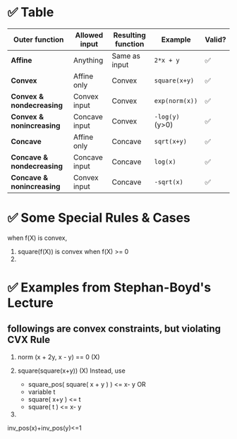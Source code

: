 
# ✅ Table

| **Outer function**          | **Allowed input** | **Resulting function** | **Example**     | **Valid?** |
| --------------------------- | ----------------- | ---------------------- | --------------- | ---------- |
| **Affine**                  | Anything          | Same as input          | `2*x + y`       | ✅          |
| **Convex**                  | Affine only       | Convex                 | `square(x+y)`   | ✅          |
| **Convex & nondecreasing**  | Convex input      | Convex                 | `exp(norm(x))`  | ✅          |
| **Convex & nonincreasing**  | Concave input     | Convex                 | `-log(y)` (y>0) | ✅          |
| **Concave**                 | Affine only       | Concave                | `sqrt(x+y)`     | ✅          |
| **Concave & nondecreasing** | Concave input     | Concave                | `log(x)`        | ✅          |
| **Concave & nonincreasing** | Convex input      | Concave                | `-sqrt(x)`      | ✅          |

# ✅ Some Special Rules & Cases

when f(X) is convex,
1. square(f(X)) is convex when f(X) >= 0
2. 



# ✅ Examples from Stephan-Boyd's Lecture

## followings are convex constraints, but violating CVX Rule

1. norm (x + 2y, x - y) == 0   (X)

2. square(square(x+y)) (X)
	        Instead, use
   - square_pos( square( x + y ) ) <= x- y 
			  OR
   - variable t 
   - square( x+y ) <= t 
   - square( t ) <= x- y

2. 
			
inv_pos(x)+inv_pos(y)<=1
